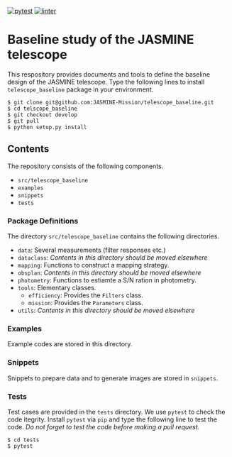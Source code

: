 [![pytest](https://github.com/JASMINE-Mission/telescope_baseline/actions/workflows/pytest.yml/badge.svg)](https://github.com/JASMINE-Mission/telescope_baseline/actions/workflows/pytest.yml)
[![linter](https://github.com/JASMINE-Mission/telescope_baseline/actions/workflows/linter.yml/badge.svg)](https://github.com/JASMINE-Mission/telescope_baseline/actions/workflows/linter.yml)

# Baseline study of the JASMINE telescope

This respository provides documents and tools to define the baseline design of the JASMINE telescope. Type the following lines to install `telescope_baseline` package in your environment.

``` console
$ git clone git@github.com:JASMINE-Mission/telescope_baseline.git
$ cd telscope_baseline
$ git checkout develop
$ git pull
$ python setup.py install
```


## Contents
The repository consists of the following components.

- `src/telescope_baseline`
- `examples`
- `snippets`
- `tests`


### Package Definitions
The directory `src/telescope_baseline` contains the following directories.

- `data`: Several measurements (filter responses etc.)
- `dataclass`: _Contents in this directory should be moved elsewhere_
- `mapping`: Functions to construct a mapping strategy.
- `obsplan`: _Contents in this directory should be moved elsewhere_
- `photometry`: Functions to estiamte a S/N ration in photometry.
- `tools`: Elementary classes.
    - `efficiency`: Provides the `Filters` class.
    - `mission`: Provides the `Parameters` class.
- `utils`: _Contents in this directory should be moved elsewhere_


### Examples
Example codes are stored in this directory.


### Snippets
Snippets to prepare data and to generate images are stored in `snippets`.


### Tests
Test cases are provided in the `tests` directory. We use `pytest` to check the code itegrity. Install `pytest` via `pip` and type the following line to test the code. _Do not forget to test the code before making a pull request._

``` console
$ cd tests
$ pytest
```
